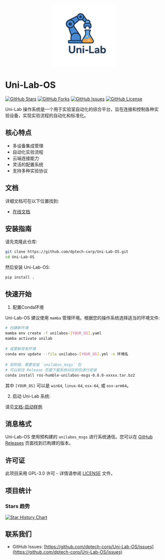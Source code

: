 <div align="center">
  <img src="docs/logo.png" alt="Uni-Lab Logo" width="200"/>
</div>

# Uni-Lab-OS

[![GitHub Stars](https://img.shields.io/github/stars/dptech-corp/Uni-Lab-OS.svg)](https://github.com/dptech-corp/Uni-Lab-OS/stargazers)
[![GitHub Forks](https://img.shields.io/github/forks/dptech-corp/Uni-Lab-OS.svg)](https://github.com/dptech-corp/Uni-Lab-OS/network/members)
[![GitHub Issues](https://img.shields.io/github/issues/dptech-corp/Uni-Lab-OS.svg)](https://github.com/dptech-corp/Uni-Lab-OS/issues)
[![GitHub License](https://img.shields.io/github/license/dptech-corp/Uni-Lab-OS.svg)](https://github.com/dptech-corp/Uni-Lab-OS/blob/main/LICENSE)

Uni-Lab 操作系统是一个用于实验室自动化的综合平台，旨在连接和控制各种实验设备，实现实验流程的自动化和标准化。

## 核心特点

- 多设备集成管理
- 自动化实验流程
- 云端连接能力
- 灵活的配置系统
- 支持多种实验协议

## 文档

详细文档可在以下位置找到:

- [在线文档](https://readthedocs.dp.tech/Uni-Lab/v0.8.0/)

## 安装指南

请先克隆此仓库:

```bash
git clone https://github.com/dptech-corp/Uni-Lab-OS.git
cd Uni-Lab-OS
```

然后安装 Uni-Lab-OS:

```bash
pip install .
```

## 快速开始

1. 配置Conda环境

Uni-Lab-OS 建议使用 `mamba` 管理环境。根据您的操作系统选择适当的环境文件:

```bash
# 创建新环境
mamba env create -f unilabos-[YOUR_OS].yaml
mamba activate unilab

# 或更新现有环境
conda env update --file unilabos-[YOUR_OS].yml -n 环境名

# 现阶段，需要安装 `unilabos_msgs` 包
# 可以前往 Release 页面下载系统对应的包进行安装
conda install ros-humble-unilabos-msgs-0.8.0-xxxxx.tar.bz2
```

其中 `[YOUR_OS]` 可以是 `win64`, `linux-64`, `osx-64`, 或 `osx-arm64`。


2. 启动 Uni-Lab 系统:

请见[文档-启动样例](https://readthedocs.dp.tech/Uni-Lab/v0.8.0/boot_examples/index.html)

## 消息格式

Uni-Lab-OS 使用预构建的 `unilabos_msgs` 进行系统通信。您可以在 [GitHub Releases](https://github.com/dptech-corp/Uni-Lab-OS/releases) 页面找到已构建的版本。

## 许可证

此项目采用 GPL-3.0 许可 - 详情请参阅 [LICENSE](LICENSE) 文件。

## 项目统计

### Stars 趋势

<a href="https://star-history.com/#dptech-corp/Uni-Lab-OS&Date">
  <img src="https://api.star-history.com/svg?repos=dptech-corp/Uni-Lab-OS&type=Date" alt="Star History Chart" width="600">
</a>

## 联系我们

- GitHub Issues: [https://github.com/dptech-corp/Uni-Lab-OS/issues](https://github.com/dptech-corp/Uni-Lab-OS/issues)